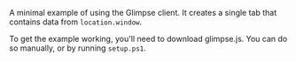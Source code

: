 A minimal example of using the Glimpse client.
It creates a single tab that contains data from `location.window`.

To get the example working, you'll need to download glimpse.js.
You can do so manually, or by running `setup.ps1`.